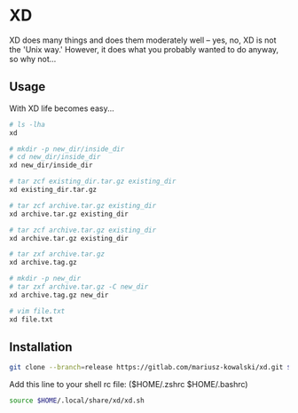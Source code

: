 # XD

XD does many things and does them moderately well – yes, no, XD is not the 'Unix way.' However, it does what you probably wanted to do anyway, so why not...

## Usage

With XD life becomes easy...

```sh
# ls -lha
xd
```

```sh
# mkdir -p new_dir/inside_dir
# cd new_dir/inside_dir
xd new_dir/inside_dir
```

```sh
# tar zcf existing_dir.tar.gz existing_dir
xd existing_dir.tar.gz
```

```sh
# tar zcf archive.tar.gz existing_dir
xd archive.tar.gz existing_dir
```

```sh
# tar zcf archive.tar.gz existing_dir
xd archive.tar.gz existing_dir
```

```sh
# tar zxf archive.tar.gz
xd archive.tag.gz
```

```sh
# mkdir -p new_dir
# tar zxf archive.tar.gz -C new_dir
xd archive.tag.gz new_dir
```

```sh
# vim file.txt
xd file.txt
```

## Installation

```sh
git clone --branch=release https://gitlab.com/mariusz-kowalski/xd.git $HOME/.local/share/xd
```

Add this line to your shell rc file: ($HOME/.zshrc $HOME/.bashrc)

```sh
source $HOME/.local/share/xd/xd.sh
```
